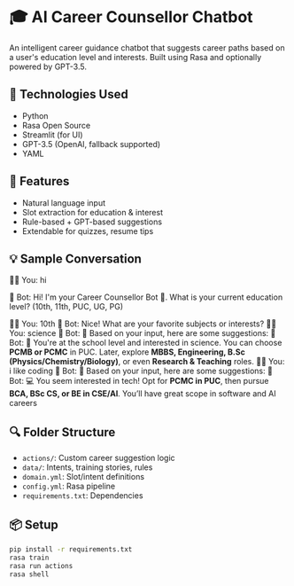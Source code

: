 # 🎓 AI Career Counsellor Chatbot

An intelligent career guidance chatbot that suggests career paths based on a user's education level and interests. Built using Rasa and optionally powered by GPT-3.5.

## 🔧 Technologies Used
- Python
- Rasa Open Source
- Streamlit (for UI)
- GPT-3.5 (OpenAI, fallback supported)
- YAML

## 🚀 Features
- Natural language input
- Slot extraction for education & interest
- Rule-based + GPT-based suggestions
- Extendable for quizzes, resume tips

## 💡 Sample Conversation

🧑‍💻 You: hi 

🤖 Bot: Hi! I'm your Career Counsellor Bot 🤖. What is your current education level? (10th, 11th, PUC, UG, PG)

🧑‍💻 You: 10th
🤖 Bot: Nice! What are your favorite subjects or interests?
🧑‍💻 You: science
🤖 Bot: 🤔 Based on your input, here are some suggestions:
🤖 Bot: 🔬 You're at the school level and interested in science. You can choose **PCMB or PCMC** in PUC. Later, explore **MBBS, Engineering, B.Sc (Physics/Chemistry/Biology)**, or even **Research & Teaching** roles.
🧑‍💻 You: i like coding
🤖 Bot: 🤔 Based on your input, here are some suggestions:
🤖 Bot: 💻 You seem interested in tech! Opt for **PCMC in PUC**, then pursue **BCA, BSc CS, or BE in CSE/AI**. You’ll have great scope in software and AI careers


## 🔍 Folder Structure
- `actions/`: Custom career suggestion logic
- `data/`: Intents, training stories, rules
- `domain.yml`: Slot/intent definitions
- `config.yml`: Rasa pipeline
- `requirements.txt`: Dependencies

## 📦 Setup

```bash
pip install -r requirements.txt
rasa train
rasa run actions
rasa shell
